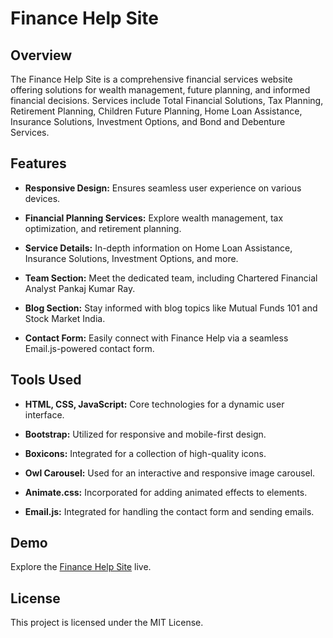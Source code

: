 # Finance Help Site

## Overview

The Finance Help Site is a comprehensive financial services website offering solutions for wealth management, future planning, and informed financial decisions. Services include Total Financial Solutions, Tax Planning, Retirement Planning, Children Future Planning, Home Loan Assistance, Insurance Solutions, Investment Options, and Bond and Debenture Services.

## Features

- **Responsive Design:** Ensures seamless user experience on various devices.
  
- **Financial Planning Services:** Explore wealth management, tax optimization, and retirement planning.

- **Service Details:** In-depth information on Home Loan Assistance, Insurance Solutions, Investment Options, and more.

- **Team Section:** Meet the dedicated team, including Chartered Financial Analyst Pankaj Kumar Ray.

- **Blog Section:** Stay informed with blog topics like Mutual Funds 101 and Stock Market India.

- **Contact Form:** Easily connect with Finance Help via a seamless Email.js-powered contact form.

## Tools Used

- **HTML, CSS, JavaScript:** Core technologies for a dynamic user interface.

- **Bootstrap:** Utilized for responsive and mobile-first design.

- **Boxicons:** Integrated for a collection of high-quality icons.

- **Owl Carousel:** Used for an interactive and responsive image carousel.

- **Animate.css:** Incorporated for adding animated effects to elements.

- **Email.js:** Integrated for handling the contact form and sending emails.

## Demo

Explore the [Finance Help Site](https://ganeshaadvisorypvtltd.000webhostapp.com/index.html) live.

## License

This project is licensed under the MIT License.
